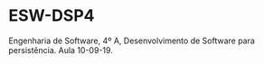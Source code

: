 # ESW-DSP4
Engenharia de Software, 4º A, Desenvolvimento de Software para persistência. Aula 10-09-19.
